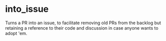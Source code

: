 # into_issue

Turns a PR into an issue, to facilitate removing old PRs from the backlog but retaining a reference
to their code and discussion in case anyone wants to adopt 'em.
